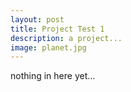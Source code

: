 ```yaml
---
layout: post
title: Project Test 1
description: a project...
image: planet.jpg
---
```


nothing in here yet...